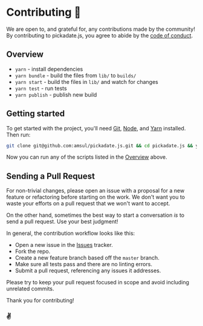 # Contributing 💚

We are open to, and grateful for, any contributions made by the community! By contributing to pickadate.js, you agree to abide by the [code of conduct](https://github.com/amsul/pickadate.js/blob/master/CODE_OF_CONDUCT.md).

## Overview

- `yarn` - install dependencies
- `yarn bundle` - build the files from `lib/` to `builds/`
- `yarn start` - build the files in `lib/` and watch for changes
- `yarn test` - run tests
- `yarn publish` - publish new build

## Getting started

To get started with the project, you'll need [Git], [Node], and [Yarn] installed. Then run:

```bash
git clone git@github.com:amsul/pickadate.js.git && cd pickadate.js && yarn
```

Now you can run any of the scripts listed in the [Overview](#overview) above.

[babel]: http://babeljs.io/
[prettier]: https://prettier.io/
[git]: https://git-scm.com/
[node]: https://nodejs.org/
[yarn]: https://yarnpkg.com/

## Sending a Pull Request

For non-trivial changes, please open an issue with a proposal for a new feature or refactoring before starting on the work. We don't want you to waste your efforts on a pull request that we won't want to accept.

On the other hand, sometimes the best way to start a conversation _is_ to send a pull request. Use your best judgment!

In general, the contribution workflow looks like this:

- Open a new issue in the [Issues](https://github.com/amsul/pickadate.js/issues) tracker.
- Fork the repo.
- Create a new feature branch based off the `master` branch.
- Make sure all tests pass and there are no linting errors.
- Submit a pull request, referencing any issues it addresses.

Please try to keep your pull request focused in scope and avoid including unrelated commits.

Thank you for contributing!

### ✌
